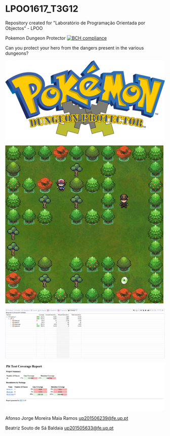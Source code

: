 # LPOO1617_T3G12
Repository created for "Laboratório de Programação Orientada por Objectos" - LPOO

Pokemon Dungeon Protector [![BCH compliance](https://bettercodehub.com/edge/badge/AJRamos308/LPOO1617_T3G12?token=bac6e87bb7af8b9c4b3fe690b18a600aa23c8d14)](https://bettercodehub.com/)

Can you protect your hero from the dangers present in the various dungeons?

![Logo](https://github.com/AJRamos308/LPOO1617_T3G12/blob/master/Iteration%205/Utils/Pokemon.png)

![Exe](https://github.com/AJRamos308/LPOO1617_T3G12/blob/master/Iteration%205/Utils/Example.png)

![EclEmma](https://github.com/AJRamos308/LPOO1617_T3G12/blob/master/Iteration%205/Utils/Eclemma.PNG)

![PITMutation](https://github.com/AJRamos308/LPOO1617_T3G12/blob/master/Iteration%205/Utils/PIT.PNG)

Afonso Jorge Moreira Maia Ramos     up201506239@fe.up.pt

Beatriz Souto de Sá Baldaia         up201505633@fe.up.pt
